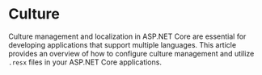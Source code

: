 # Culture
Culture management and localization in ASP.NET Core are essential for developing applications that support multiple languages. This article provides an overview of how to configure culture management and utilize `.resx` files in your ASP.NET Core applications.

